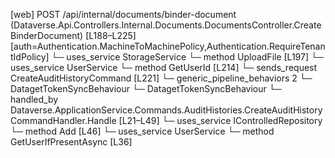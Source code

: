 [web] POST /api/internal/documents/binder-document  (Dataverse.Api.Controllers.Internal.Documents.DocumentsController.CreateBinderDocument)  [L188–L225] [auth=Authentication.MachineToMachinePolicy,Authentication.RequireTenantIdPolicy]
  └─ uses_service StorageService
    └─ method UploadFile [L197]
  └─ uses_service UserService
    └─ method GetUserId [L214]
  └─ sends_request CreateAuditHistoryCommand [L221]
    └─ generic_pipeline_behaviors 2
      └─ DatagetTokenSyncBehaviour
      └─ DatagetTokenSyncBehaviour
    └─ handled_by Dataverse.ApplicationService.Commands.AuditHistories.CreateAuditHistoryCommandHandler.Handle [L21–L49]
      └─ uses_service IControlledRepository<AuditHistory>
        └─ method Add [L46]
      └─ uses_service UserService
        └─ method GetUserIfPresentAsync [L36]


